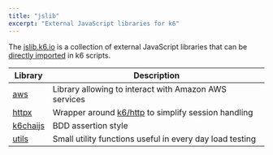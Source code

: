 ```yaml
---
title: "jslib"
excerpt: "External JavaScript libraries for k6"
---
```


The [jslib.k6.io](https://jslib.k6.io/) is a collection of external JavaScript libraries that can be [directly imported](/using-k6/modules#remote-http-s-modules) in k6 scripts.


| Library | Description |
| -------- | ----------- |
| [aws](/javascript-api/jslib/aws)  | Library allowing to interact with Amazon AWS services |
| [httpx](/javascript-api/jslib/httpx)  | Wrapper around [k6/http](https://k6.io/docs/javascript-api/#k6-http) to simplify session handling |
| [k6chaijs](/javascript-api/jslib/k6chaijs)  | BDD assertion style |
| [utils](/javascript-api/jslib/utils)  | Small utility functions useful in every day load testing |

